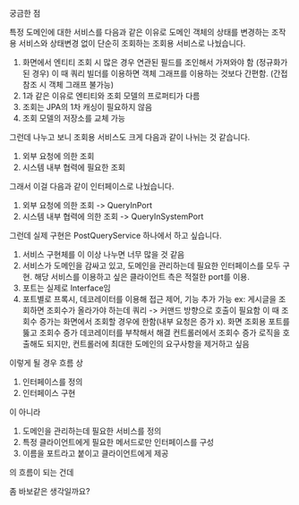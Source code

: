 궁금한 점

특정 도메인에 대한 서비스를 다음과 같은 이유로
도메인 객체의 상태를 변경하는 조작용 서비스와 
상태변경 없이 단순히 조회하는 조회용 서비스로 나눴습니다.

1. 화면에서 엔티티 조회 시 많은 경우 연관된 필드를 조인해서 가져와야 함 (정규화가 된 경우)
   이 때 쿼리 빌더를 이용하면 객체 그래프를 이용하는 것보다 간편함. (간접 참조 시 객체 그래프 불가능)
2. 1과 같은 이유로 엔티티와 조회 모델의 프로퍼티가 다름
3. 조회는 JPA의 1차 캐싱이 필요하지 않음
4. 조회 모델의 저장소를 교체 가능


그런데 나누고 보니 조회용 서비스도 크게 다음과 같이 나뉘는 것 같습니다.

1. 외부 요청에 의한 조회
2. 시스템 내부 협력에 필요한 조회


그래서 이걸 다음과 같이 인터페이스로 나눴습니다.

1. 외부 요청에 의한 조회 -> QueryInPort
2. 시스템 내부 협력에 의한 조회 -> QueryInSystemPort


그런데 실제 구현은 PostQueryService 하나에서 하고 싶습니다.

1. 서비스 구현체를 이 이상 나누면 너무 많을 것 같음
2. 서비스가 도메인을 감싸고 있고, 도메인을 관리하는데 필요한 인터페이스를 모두 구현.
   해당 서비스를 이용하고 싶은 클라이언트 측은 적절한 port를 이용.
3. 포트는 실제로 Interface임
4. 포트별로 프록시, 데코레이터를 이용해 접근 제어, 기능 추가 가능
   ex: 게시글을 조회하면 조회수가 올라가야 하는데 쿼리 -> 커맨드 방향으로 호출이 필요함 
   이 때 조회수 증가는 화면에서 조회할 경우에 한함(내부 요청은 증가 x). 
   화면 조회용 포트를 뚫고 조회수 증가 데코레이터를 부착해서 해결
   컨트롤러에서 조회수 증가 로직을 호출해도 되지만, 
   컨트롤러에 최대한 도메인의 요구사항을 제거하고 싶음


이렇게 될 경우 흐름 상 

1. 인터페이스를 정의
2. 인터페이스 구현

이 아니라

1. 도메인을 관리하는데 필요한 서비스를 정의
2. 특정 클라이언트에게 필요한 메서드로만 인터페이스를 구성
3. 이름을 포트라고 붙이고 클라이언트에게 제공

의 흐름이 되는 건데

좀 바보같은 생각일까요?

